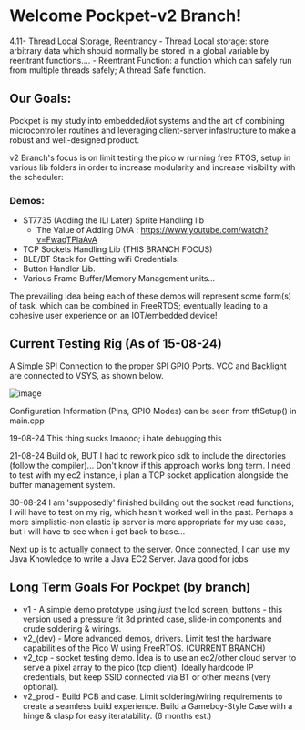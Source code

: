 # Welcome Pockpet-v2 Branch!

4.11- Thread Local Storage, Reentrancy
    - Thread Local storage: store arbitrary data which should normally be stored in a global variable by reentrant functions....
    - Reentrant Function: a function which can safely run from multiple threads safely; A thread Safe function.
    

## Our Goals:
Pockpet is my study into embedded/iot systems and the art of combining microcontroller routines
and leveraging client-server infastructure to make a robust and well-designed product.

v2 Branch's focus is on limit testing the pico w running free RTOS, setup in various lib folders in order to increase modularity and increase visibility with the scheduler: 

### Demos:
* ST7735 (Adding the ILI Later) Sprite Handling lib
  * The Value of Adding DMA : https://www.youtube.com/watch?v=FwaqTPlaAvA
* TCP Sockets Handling Lib (THIS BRANCH FOCUS)
* BLE/BT Stack for Getting wifi Credentials.
* Button Handler Lib.
* Various Frame Buffer/Memory Management units...

The prevailing idea being each of these demos will represent some form(s) of task, which can be combined in FreeRTOS; eventually leading to a cohesive user experience on an IOT/embedded device!


## Current Testing Rig (As of 15-08-24)
A Simple SPI Connection to the proper SPI GPIO Ports. VCC and Backlight are connected to VSYS, as shown below.

![image](https://github.com/user-attachments/assets/e7b783ed-5451-4845-b30a-2069199bcdb8)

Configuration Information (Pins, GPIO Modes) can be seen from tftSetup() in main.cpp

19-08-24
This thing sucks lmaooo; i hate debugging this

21-08-24
Build ok, BUT I had to rework pico sdk to include the directories (follow the compiler)... Don't know if this approach works long term.
I need to test with my ec2 instance, i plan a TCP socket application alongside the buffer management system.

30-08-24
I am 'supposedly' finished building out the socket read functions; 
I will have to test on my rig, which hasn't worked well in the past. Perhaps a more simplistic-non elastic ip server is more appropriate for my use case, but i will have to see when i get back to base...

Next up is to actually connect to the server. 
Once connected, I can use my Java Knowledge to write a Java EC2 Server. Java good for jobs

## Long Term Goals For Pockpet (by branch)
+ v1 - A simple demo prototype using *just* the lcd screen, buttons - this version used a pressure fit 3d printed case, slide-in components and crude soldering & wirings.
+ v2_(dev) - More advanced demos, drivers. Limit test the hardware capabilities of the Pico W using FreeRTOS. (CURRENT BRANCH)
+ v2_tcp - socket testing demo. Idea is to use an ec2/other cloud server to serve a pixel array to the pico (tcp client). Ideally hardcode IP credentials, but keep SSID connected via BT or other means (very optional).
+ v2_prod - Build PCB and case. Limit soldering/wiring requirements to create a seamless build experience. Build a Gameboy-Style Case with a hinge & clasp for easy iteratability. (6 months est.)
